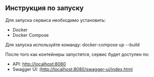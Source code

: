 ## Инструкция по запуску

Для запуска сервиса необходимо установить:
- Docker
- Docker Compose

Для запуска используйте команду:
docker-compose up --build

После того как контейнеры запустятся, сервис будет доступен по:
- API: [http://localhost:8080](http://localhost:8080/)
- Swagger UI: [(http://localhost:8080/swagger-ui/index.html](http://localhost:8080/swagger-ui/index.html)
